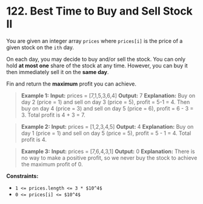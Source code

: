 # 122. Best Time to Buy and Sell Stock II

You are given an integer array `prices` where `prices[i]` is the price of a given stock on the `ith` day.

On each day, you may decide to buy and/or sell the stock. You can only hold **at most one** share of the stock at any time. However, you can buy it then immediately sell it on the **same day**.

Fin and return the **maximum** profit you can achieve.

> **Example 1:**
> **Input:** prices = [7,1,5,3,6,4]
> **Output:** 7
> **Explanation:** Buy on day 2 (price = 1) and sell on day 3 (price = 5), profit = 5-1 = 4.
> Then buy on day 4 (price = 3) and sell on day 5 (price = 6), profit = 6 - 3 = 3.
> Total profit is 4 + 3 = 7.

> **Example 2:**
> **Input:** prices = [1,2,3,4,5]
> **Output:** 4
> **Explanation:** Buy on day 1 (price = 1) and sell on day 5 (price = 5), profit = 5 - 1 = 4.
> Total profit is 4.

> **Example 3:**
> **Input:** prices = [7,6,4,3,1]
> **Output:** 0
> **Explanation:** There is no way to make a positive profit, so we never buy the stock to achieve the maximum profit of 0.

**Constraints:**
- `1 <= prices.length <= 3 * $10^4$`
- `0 <= prices[i] <= $10^4$`
